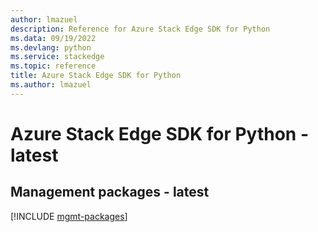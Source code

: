 ```yaml
---
author: lmazuel
description: Reference for Azure Stack Edge SDK for Python
ms.data: 09/19/2022
ms.devlang: python
ms.service: stackedge
ms.topic: reference
title: Azure Stack Edge SDK for Python
ms.author: lmazuel
---
```

# Azure Stack Edge SDK for Python - latest

## Management packages - latest
[!INCLUDE [mgmt-packages](stack-edge-mgmt-index.md)]
